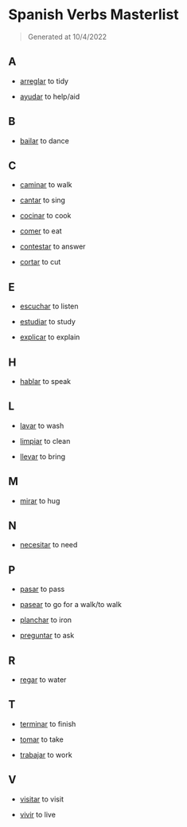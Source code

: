 # Spanish Verbs Masterlist
> Generated at 10/4/2022
  
## A
- [arreglar](verbs/mlist/arreglar.md)
  to tidy

- [ayudar](verbs/mlist/ayudar.md)
  to help/aid

## B
- [bailar](verbs/mlist/bailar.md)
  to dance

## C
- [caminar](verbs/mlist/caminar.md)
  to walk

- [cantar](verbs/mlist/cantar.md)
  to sing

- [cocinar](verbs/mlist/cocinar.md)
  to cook

- [comer](verbs/mlist/comer.md)
  to eat

- [contestar](verbs/mlist/contestar.md)
  to answer

- [cortar](verbs/mlist/cortar.md)
  to cut

## E
- [escuchar](verbs/mlist/escuchar.md)
  to listen

- [estudiar](verbs/mlist/estudiar.md)
  to study

- [explicar](verbs/mlist/explicar.md)
  to explain

## H
- [hablar](verbs/mlist/hablar.md)
  to speak

## L
- [lavar](verbs/mlist/lavar.md)
  to wash

- [limpiar](verbs/mlist/limpiar.md)
  to clean

- [llevar](verbs/mlist/llevar.md)
  to bring

## M
- [mirar](verbs/mlist/mirar.md)
  to hug

## N
- [necesitar](verbs/mlist/necesitar.md)
  to need

## P
- [pasar](verbs/mlist/pasar.md)
  to pass

- [pasear](verbs/mlist/pasear.md)
  to go for a walk/to walk

- [planchar](verbs/mlist/planchar.md)
  to iron

- [preguntar](verbs/mlist/preguntar.md)
  to ask

## R
- [regar](verbs/mlist/regar.md)
  to water

## T
- [terminar](verbs/mlist/terminar.md)
  to finish

- [tomar](verbs/mlist/tomar.md)
  to take

- [trabajar](verbs/mlist/trabajar.md)
  to work

## V
- [visitar](verbs/mlist/visitar.md)
  to visit

- [vivir](verbs/mlist/vivir.md)
  to live
